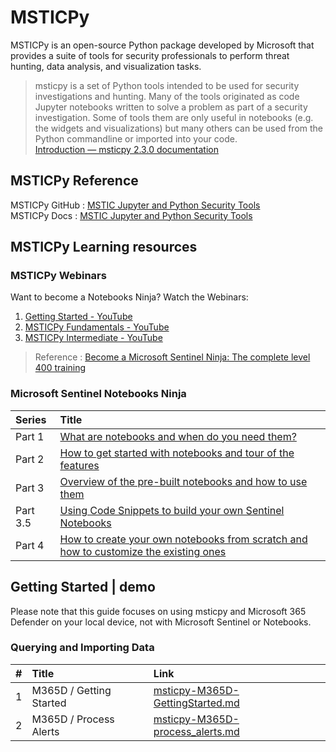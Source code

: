 # MSTICPy
MSTICPy is an open-source Python package developed by Microsoft that provides a suite of tools for security professionals to perform threat hunting, data analysis, and visualization tasks.

> msticpy is a set of Python tools intended to be used for security investigations and hunting. Many of the tools originated as code Jupyter notebooks written to solve a problem as part of a security investigation. Some of tools them are only useful in notebooks (e.g. the widgets and visualizations) but many others can be used from the Python commandline or imported into your code. <br>
[Introduction — msticpy 2.3.0 documentation](https://msticpy.readthedocs.io/en/latest/getting_started/Introduction.html)

## MSTICPy Reference
MSTICPy GitHub : [MSTIC Jupyter and Python Security Tools](https://github.com/microsoft/msticpy)<br>
MSTICPy Docs : [MSTIC Jupyter and Python Security Tools](https://msticpy.readthedocs.io/en/latest/GettingStarted.html)

## MSTICPy Learning resources  

### MSTICPy Webinars
Want to become a Notebooks Ninja? Watch the Webinars: 
1. [Getting Started - YouTube](https://www.youtube.com/watch?v=JLOhfoovASE&t=2s)
2. [MSTICPy Fundamentals - YouTube](https://www.youtube.com/watch?v=S0knTOnA2Rk)
3. [MSTICPy Intermediate - YouTube](https://www.youtube.com/watch?v=Rpj-FS_0Wqg)

> Reference : [Become a Microsoft Sentinel Ninja: The complete level 400 training](https://techcommunity.microsoft.com/t5/microsoft-sentinel-blog/become-a-microsoft-sentinel-ninja-the-complete-level-400/ba-p/1246310)

### Microsoft Sentinel Notebooks Ninja
| Series | Title |
|:---|:---|
| Part 1 | [What are notebooks and when do you need them?](https://techcommunity.microsoft.com/t5/microsoft-sentinel-blog/becoming-a-microsoft-sentinel-notebooks-ninja-the-series/ba-p/2693491) |
| Part 2 | [How to get started with notebooks and tour of the features](https://techcommunity.microsoft.com/t5/microsoft-sentinel-blog/microsoft-sentinel-notebooks-ninja-part-2-getting-started-with/ba-p/2716661) |
| Part 3 | [Overview of the pre-built notebooks and how to use them](https://techcommunity.microsoft.com/t5/microsoft-sentinel-blog/microsoft-sentinel-notebooks-ninja-part-2-getting-started-with/ba-p/2716661) | 
| Part 3.5 | [Using Code Snippets to build your own Sentinel Notebooks](https://techcommunity.microsoft.com/t5/microsoft-sentinel-blog/using-code-snippets-to-build-your-own-sentinel-notebooks/ba-p/2965208) |
| Part 4 | [How to create your own notebooks from scratch and how to customize the existing ones](https://techcommunity.microsoft.com/t5/microsoft-sentinel-blog/using-code-snippets-to-build-your-own-sentinel-notebooks/ba-p/2965208) |

## Getting Started | demo
Please note that this guide focuses on using msticpy and Microsoft 365 Defender on your local device, not with Microsoft Sentinel or Notebooks.

### Querying and Importing Data
| # | Title | Link |
|:---|:---|:---|
|1 | M365D / Getting Started  | [msticpy-M365D-GettingStarted.md](https://github.com/LearningKijo/MSTICPy/blob/main/msticpy-demo/msticpy-M365D-GettingStarted.md) |
|2 | M365D / Process Alerts | [msticpy-M365D-process_alerts.md](https://github.com/LearningKijo/MSTICPy/blob/main/msticpy-demo/msticpy-M365D-process_alerts.md)
